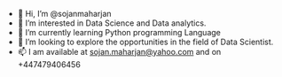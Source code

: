 - 👋 Hi, I’m @sojanmaharjan
- 👀 I’m interested in Data Science and Data analytics.
- 🌱 I’m currently learning Python programming Language
- 💞️ I’m looking to explore the opportunities in the field of Data Scientist.
- 📫 I am available at sojan.maharjan@yahoo.com and on +447479406456

<!---
sojanmaharjan/sojanmaharjan is a ✨ special ✨ repository because its `README.md` (this file) appears on your GitHub profile.
You can click the Preview link to take a look at your changes.
--->
